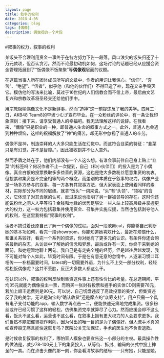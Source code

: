 ```yaml
---
layout: page
title: 叙事的权利
date: 2018-4-05
categories: blog
tags: [偶像]
description: 偶像观的一个片段
---
```


#叙事的权力，叙事的权利

某饭头不合理利用资金一事终于在各方努力下告一段落。风口浪尖的饭头归还了十万元款项，但否认贪污。然而不论最初动机如何，这场讨论的话题已经从应援会资金管理拓展到了“饭偶像不饭聚聚”等**偶像观**层面的议题。

[](https://weibo.com/ttarticle/p/show?id=2309404225474946557848#_0)在这篇当事人所在团体成员所写的文章中，作者的用词让我惊心。“信仰”、“穷苦”、“绝望”、“信者”，似乎他（和他的伙伴们）不得已造了神，现在又亲手毁灭它。模仿他的写法来比喻，莫过于16世纪的人们信教会而不信上帝，最后由文艺复兴和宗教改革将圣经交还给他们手中。

用宗教隐喻偶像文化不是新鲜事，然而“造神”这一前提违反了我的美学。四月三日，AKB48 Team8的早坂つむぎ宣布毕业。在一众粉丝的评论中，有一条让我印象深刻：接下来，请享受普通人的幸福吧。我无法理解这样的说辞。在我看来，“偶像”只是职业的一种，即普通人生命的叙事方式之一。此外，普通人也会遇到种种烦恼，这样的祝福解放了“神”的痛苦，却无形中忽视了普通人的辛劳。

偶像不是神，制造崇拜的人大多只能生活在幻觉中。而这符合韭菜的特征：“韭菜只是有幻觉，并不是智障。[](https://weibo.com/1471143571/GazUGaW69)”，因此被收割并不让人意外。

然而矛盾之处在于，他们内部没有一个人这么想。有谁会事前往自己身上贴上“韭菜”的标签吗？何况作者不止一次提到，自己（和小伙伴们）的投入是为了小偶像。真金白银的投票换取多多益善的资源，这也是绝大多数粉丝愿意集资的初衷。但投票和集资是不完全相等的两个概念，而差别的本质在于叙事的权力。偶像产业是一场多方参与的叙事，每一方各有其叙事方法，但大家表面上使用着同样的素材，实际却分为不同的层级。就拿“饭头”一词来说，“头”有“头领”、“领袖”的含义，它体现了对其贡献的认可，反过来说也指明了另一群被领导的存在。这时你还能说粉丝之间人人平等吗？金钱和地缘的优势足够让一些人站上较高层级并掌握更大的权力，这一权力包括募集并使用资金、召集并实施应援，当然也包括剥夺他人的权利，在这里我特指“叙事的权利”。

读者不妨试着还原自己了解一个偶像的过程。面对一段歌舞cut，你能够自己判断她的基本功如何，看完一段showroom，你能知道她喜欢什么，最近在烦恼什么，和谁关系较好，看完一个系列的资源，你对她有了更多元的认识。有条件你还会购买最新的杂志，从访谈中了解她的信念和梦想，最后或许有一天，你终于来到她的面前，和她短暂地聊上两句。我自己是有走完全程的经历，但是越往后越发现，我不可能对每个人如此，毕竟时间有限。于是在有意无意的怠惰中，人逐渐习惯口耳相传——补档需要时间，latest的一切需要外语，为什么不上交一部分权利，轻轻松松饭偶像呢？这并不丢脸，反正大多数人都这么干。

在认识以外，叙事的权利反映到集资这件事上还有性价比的考量。在总选期间，平均35元就能为偶像投出一票，而购买一张封有投票和握手的实体CD则需要78元，若加上顺丰运费则是90元。可以说，自己切盘违反了高效投票的美学，但集资违反了我的美学。无论是淘宝的“确认收货”还是摩点的“众筹支持”，用户只需一个具有电子支付功能的app，输入数字再点击一二，便能快速无痛地完成集资。很多粉丝或许已经习惯了这样的轻松，仿佛集资完毕就算尽了心力。然而应援会却不这么看，饭头不这么看，运营也不这么看，在叙事上拥有更大权力的人会要求更多。我们当然不能把催肾视作剥削，因为付出的唯一目的是为了偶像好，但人流手术真的如宣传般无痛且能快速恢复吗？医院公关无法保证，手术的医生也不负责退款。

是时候收复叙事的权利了，哪怕盲人摸象也要宣告这一小部分的主权。最具操作性的做法是，减少78-100元上下的集资投入，从等待、拆封、输码的仪式中投上神圣的一票。而在点击头像的那一刻，你会看清故事的结局——只有她，只能是她。